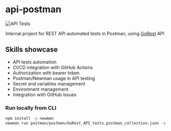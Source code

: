 # api-postman
![API Tests](https://github.com/jkwiecinska-work/api-postman/actions/workflows/api-tests.yml/badge.svg)


Internal project for REST API automated tests in Postman, using [GoRest](https://gorest.co.in) API

## Skills showcase
- API tests automation
- CI/CD integration with GitHub Actions
- Authorization with bearer token
- Postman/Newman usage in API testing
- Secret and variables management
- Enviromnent management
- Integration with GitHub issues

### Run locally from CLI
```bash
npm install -g newman
newman run postman/postman/GoRest_API_tests.postman_collection.json -e postman/postman/GoRest_CI.postman_environment.json
